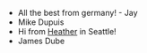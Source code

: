 - All the best from germany! - Jay
- Mike Dupuis
- Hi from [Heather](https://github.com/OGHP) in Seattle!
- James Dube
